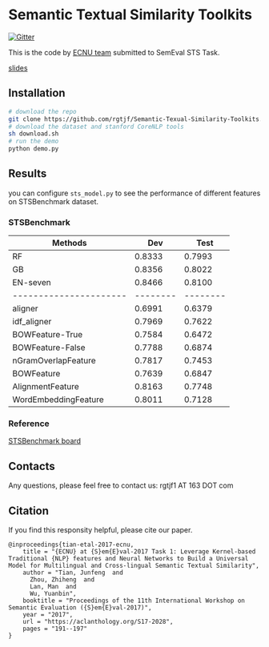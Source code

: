 # Semantic Textual Similarity Toolkits

[![Gitter](https://badges.gitter.im/owner/repo.png)](https://gitter.im/ecnunlp/Lobby?)

This is the code by [ECNU team](http://aclweb.org/anthology/S/S17/S17-2028.pdf) submitted to SemEval STS Task.

[slides]()

## Installation

```bash
# download the repo
git clone https://github.com/rgtjf/Semantic-Texual-Similarity-Toolkits.git
# download the dataset and stanford CoreNLP tools
sh download.sh
# run the demo
python demo.py
```

## Results

you can configure `sts_model.py` to see the performance of different features on STSBenchmark dataset.

### STSBenchmark

| Methods                | Dev      | Test     |
|------------------------|----------|----------|
| RF                     | 0.8333   | 0.7993   |
| GB                     | 0.8356   | 0.8022   |
| EN-seven               | 0.8466   | 0.8100   |
| ---------------------- | -------- | -------- |
| aligner                | 0.6991   | 0.6379   |
| idf_aligner            | 0.7969   | 0.7622   |
| BOWFeature-True        | 0.7584   | 0.6472   |
| BOWFeature-False       | 0.7788   | 0.6874   |
| nGramOverlapFeature    | 0.7817   | 0.7453   |
| BOWFeature             | 0.7639   | 0.6847   |
| AlignmentFeature       | 0.8163   | 0.7748   |
| WordEmbeddingFeature   | 0.8011   | 0.7128   |


### Reference

[STSBenchmark board](http://ixa2.si.ehu.es/stswiki/index.php/STSbenchmark)


## Contacts
Any questions, please feel free to contact us:
rgtjf1 AT 163 DOT com

## Citation
If you find this responsity helpful, please cite our paper.
```
@inproceedings{tian-etal-2017-ecnu,
    title = "{ECNU} at {S}em{E}val-2017 Task 1: Leverage Kernel-based Traditional {NLP} features and Neural Networks to Build a Universal Model for Multilingual and Cross-lingual Semantic Textual Similarity",
    author = "Tian, Junfeng  and
      Zhou, Zhiheng  and
      Lan, Man  and
      Wu, Yuanbin",
    booktitle = "Proceedings of the 11th International Workshop on Semantic Evaluation ({S}em{E}val-2017)",
    year = "2017",
    url = "https://aclanthology.org/S17-2028",
    pages = "191--197"
}
```

